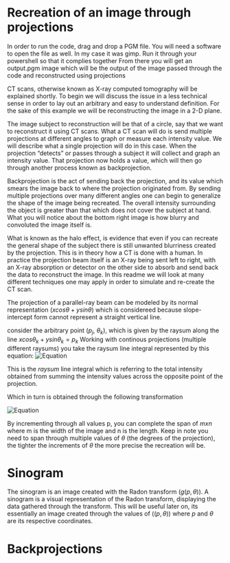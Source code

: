 # Recreation of an image through projections

In order to run the code, drag and drop a PGM file. 
You will need a software to open the file as well. In my case it was gimp. Run it through your powershell so that it complies together
From there you will get an output.pgm image which will be the output of the image passed through the code and reconstructed using projections

CT scans, otherwise known as X-ray computed tomography will be explained shortly. To begin we will discuss the issue in a less technical sense in order to lay out an arbitrary and easy to understand definition. For the sake of this example we will be reconstructing the image in a 2-D plane.

The image subject to reconstruction will be that of a circle, say that we want to reconstruct it using CT scans. What a CT scan will do is send multiple projections at different angles to graph or measure each intensity value. We will describe what a single projection will do in this case. When the projection “detects” or passes through a subject it will collect and graph an intensity value. That projection now holds a value, which will then go through another process known as backprojection.

Backprojection is the act of sending back the projection, and its value which smears the image back to where the projection originated from. By sending multiple projections over many different angles one can begin to generalize the shape of the image being recreated. The overall intensity surrounding the object is greater than that which does not cover the subject at hand. What you will notice about the bottom right image is how blurry and convoluted the image itself is. 

What is known as the halo effect, is evidence that even if you can recreate the general shape of the subject there is still unwanted blurriness created by the projection. This is in theory how a CT is done with a human. In practice the projection beam itself is an X-ray being sent left to right, with an X-ray absorption or detector on the other side to absorb and send back the data to reconstruct the image. In this readme we will look at many different techniques one may apply in order to simulate and re-create the CT scan. 

The projection of a parallel-ray beam can be modeled by its normal representation $(xcos θ + ysin θ)$ which is considereed because slope-intercept form cannot represent a straight vertical line.

consider the arbitrary point ($p_j$, $θ_k$), which is given by the raysum along the line $xcos θ_k + y sin θ_k = p_k$
Working with continous projections (multiple different raysums) you take the raysum line integral represented by this equation: ![Equation](https://latex.codecogs.com/svg.image?g(p_j,%20\theta_k)%20=%20\int_{-\infty}^{\infty}%20\int_{-\infty}^{\infty}%20f(x,y)\,\delta(x\cos\theta_k%20+%20y\sin\theta_k%20-%20p_j)\,dx\,dy)

This is the _raysum_ line integral which is referring to the total intensity obtained from summing the intensity values across the opposite point of the projection.

Which in turn is obtained through the following transformation

![Equation](https://latex.codecogs.com/svg.image?g(p,%20\theta)%20=%20\sum_{x=0}^{M-1}%20\sum_{y=0}^{N-1}%20f(x,%20y)\,\delta(x\cos\theta%20+%20y\sin\theta%20-%20p))

By incrementing through all values p, you can complete the span of $m x n$ where m is the width of the image and n is the length. Keep in note you need to span through multiple values of $θ$ (the degrees of the projection), the tighter the increments of $θ$ the more precise the recreation will be.

# Sinogram

The sinogram is an image created with the Radon transform ($g(p, θ)$). A sinogram is a visual representation of the Radon transform, displaying the data gathered through the transform. This will be useful later on, its essentially an image created through the values of ($(p, θ)$) where $p$ and $θ$ are its respective coordinates.

# Backprojections


